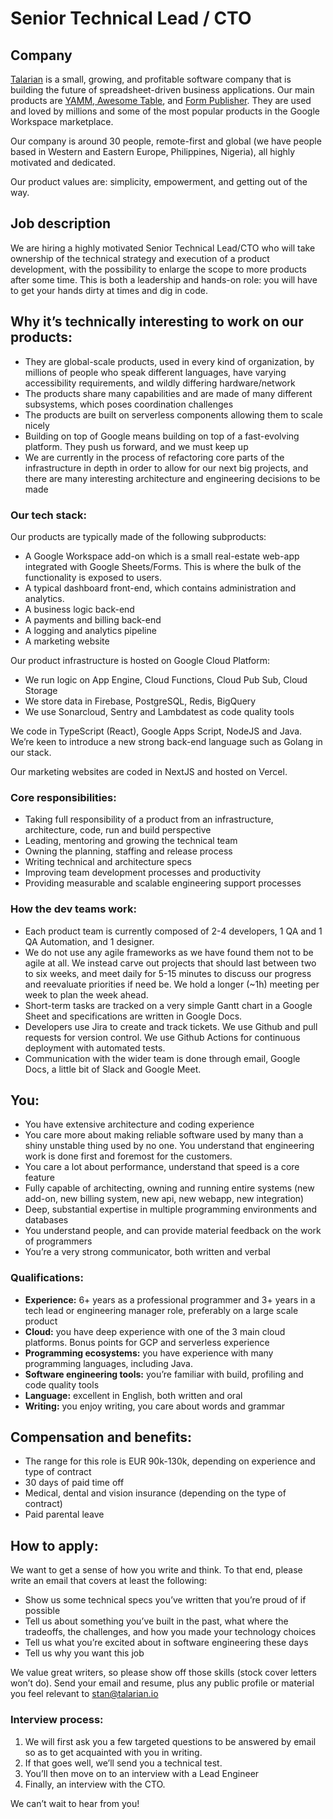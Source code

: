 # Senior Technical Lead / CTO


## Company

[Talarian](http://talarian.io) is a small, growing, and profitable software company that is building the future of spreadsheet-driven business applications. Our main products are [YAMM](https://yamm.com/),[ Awesome Table](https://awesome-table.com/), and [Form Publisher](https://form-publisher.com). They are used and loved by millions and some of the most popular products in the Google Workspace marketplace.

Our company is around 30 people, remote-first and global (we have people based in Western and Eastern Europe, Philippines, Nigeria), all highly motivated and dedicated.

Our product values are: simplicity, empowerment, and getting out of the way.


## Job description

We are hiring a highly motivated Senior Technical Lead/CTO who will take ownership of the technical strategy and execution of a product development, with the possibility to enlarge the scope to more products after some time.
This is both a leadership and hands-on role: you will have to get your hands dirty at times and dig in code.

## Why it’s technically interesting to work on our products:
* They are global-scale products, used in every kind of organization, by millions of people who speak different languages, have varying accessibility requirements, and wildly differing hardware/network
* The products share many capabilities and are made of many different subsystems, which poses coordination challenges
* The products are built on serverless components allowing them to scale nicely
* Building on top of Google means building on top of a fast-evolving platform. They push us forward, and we must keep up
* We are currently in the process of refactoring core parts of the infrastructure in depth in order to allow for our next big projects, and there are many interesting architecture and engineering decisions to be made


### Our tech stack:

Our products are typically made of the following subproducts:

* A Google Workspace add-on which is a small real-estate web-app integrated with Google Sheets/Forms. This is where the bulk of the functionality is exposed to users.
* A typical dashboard front-end, which contains administration and analytics.
* A business logic back-end
* A payments and billing back-end
* A logging and analytics pipeline
* A marketing website

Our product infrastructure is hosted on Google Cloud Platform:
* We run logic on App Engine, Cloud Functions, Cloud Pub Sub, Cloud Storage
* We store data in Firebase, PostgreSQL, Redis, BigQuery
* We use Sonarcloud, Sentry and Lambdatest as code quality tools

We code in TypeScript (React), Google Apps Script, NodeJS and Java. We’re keen to introduce a new strong back-end language such as Golang in our stack.

Our marketing websites are coded in NextJS and hosted on Vercel.


### Core responsibilities:

* Taking full responsibility of a product from an infrastructure, architecture, code, run and build perspective
* Leading, mentoring and growing the technical team
* Owning the planning, staffing and release process
* Writing technical and architecture specs
* Improving team development processes and productivity
* Providing measurable and scalable engineering support processes


### How the dev teams work:

* Each product team is currently composed of 2-4 developers, 1 QA and 1 QA Automation, and 1 designer.
* We do not use any agile frameworks as we have found them not to be agile at all. We instead carve out projects that should last between two to six weeks, and meet daily for 5-15 minutes to discuss our progress and reevaluate priorities if need be. We hold a longer (~1h) meeting per week to plan the week ahead.
* Short-term tasks are tracked on a very simple Gantt chart in a Google Sheet and specifications are written in Google Docs.
* Developers use Jira to create and track tickets. We use Github and pull requests for version control. We use Github Actions for continuous deployment with automated tests.
* Communication with the wider team is done through email, Google Docs, a little bit of Slack and Google Meet.


## You:

* You have extensive architecture and coding experience
* You care more about making reliable software used by many than a shiny unstable thing used by no one. You understand that engineering work is done first and foremost for the customers.
* You care a lot about performance, understand that speed is a core feature
* Fully capable of architecting, owning and running entire systems (new add-on, new billing system, new api, new webapp, new integration)
* Deep, substantial expertise in multiple programming environments and databases
* You understand people, and can provide material feedback on the work of programmers
* You’re a very strong communicator, both written and verbal


### Qualifications:

* **Experience:** 6+ years as a professional programmer and 3+ years in a tech  lead or engineering manager role, preferably on a large scale product
* **Cloud:** you have deep experience with one of the 3 main cloud platforms. Bonus points for GCP and serverless experience
* **Programming ecosystems:** you have experience with many programming languages, including Java.
* **Software engineering tools:** you’re familiar with build, profiling and code quality tools
* **Language:** excellent in English, both written and oral
* **Writing:** you enjoy writing, you care about words and grammar


## Compensation and benefits:

* The range for this role is EUR 90k-130k, depending on experience and type of contract
* 30 days of paid time off
* Medical, dental and vision insurance (depending on the type of contract)
* Paid parental leave


## How to apply:

We want to get a sense of how you write and think. To that end, please write an email that covers at least the following:

* Show us some technical specs you’ve written that you’re proud of if possible
* Tell us about something you’ve built in the past, what where the tradeoffs, the challenges, and how you made your technology choices
* Tell us what you’re excited about in software engineering these days
* Tell us why you want this job

We value great writers, so please show off those skills (stock cover letters won’t do).
Send your email and resume, plus any public profile or material you feel relevant to stan@talarian.io


### Interview process:

1. We will first ask you a few targeted questions to be answered by email so as to get acquainted with you in writing. 
2. If that goes well, we’ll send you a technical test. 
3. You’ll then move on to an interview with a Lead Engineer
4. Finally, an interview with the CTO.

We can’t wait to hear from you!
